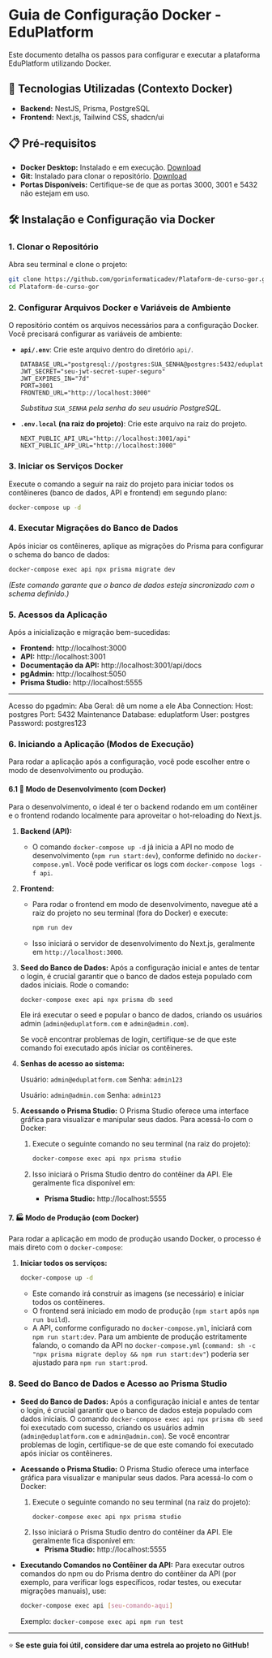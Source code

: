 # Guia de Configuração Docker - EduPlatform

Este documento detalha os passos para configurar e executar a plataforma EduPlatform utilizando Docker.

## 🚀 Tecnologias Utilizadas (Contexto Docker)

*   **Backend:** NestJS, Prisma, PostgreSQL
*   **Frontend:** Next.js, Tailwind CSS, shadcn/ui

## 📋 Pré-requisitos

*   **Docker Desktop:** Instalado e em execução. [Download](https://www.docker.com/products/docker-desktop/)
*   **Git:** Instalado para clonar o repositório. [Download](https://git-scm.com/)
*   **Portas Disponíveis:** Certifique-se de que as portas 3000, 3001 e 5432 não estejam em uso.

## 🛠️ Instalação e Configuração via Docker

### 1. Clonar o Repositório
Abra seu terminal e clone o projeto:
```bash
git clone https://github.com/gorinformaticadev/Plataform-de-curso-gor.git
cd Plataform-de-curso-gor
```

### 2. Configurar Arquivos Docker e Variáveis de Ambiente

O repositório contém os arquivos necessários para a configuração Docker. Você precisará configurar as variáveis de ambiente:

*   **`api/.env`**: Crie este arquivo dentro do diretório `api/`.
    ```env
    DATABASE_URL="postgresql://postgres:SUA_SENHA@postgres:5432/eduplatform"
    JWT_SECRET="seu-jwt-secret-super-seguro"
    JWT_EXPIRES_IN="7d"
    PORT=3001
    FRONTEND_URL="http://localhost:3000"
    ```
    *Substitua `SUA_SENHA` pela senha do seu usuário PostgreSQL.*

*   **`.env.local` (na raiz do projeto)**: Crie este arquivo na raiz do projeto.
    ```env
    NEXT_PUBLIC_API_URL="http://localhost:3001/api"
    NEXT_PUBLIC_APP_URL="http://localhost:3000"
    ```

### 3. Iniciar os Serviços Docker
Execute o comando a seguir na raiz do projeto para iniciar todos os contêineres (banco de dados, API e frontend) em segundo plano:
```bash
docker-compose up -d
```

### 4. Executar Migrações do Banco de Dados
Após iniciar os contêineres, aplique as migrações do Prisma para configurar o schema do banco de dados:
```bash
docker-compose exec api npx prisma migrate dev
```
*(Este comando garante que o banco de dados esteja sincronizado com o schema definido.)*

### 5. Acessos da Aplicação
Após a inicialização e migração bem-sucedidas:
*   **Frontend:** http://localhost:3000
*   **API:** http://localhost:3001
*   **Documentação da API:** http://localhost:3001/api/docs
*   **pgAdmin:** http://localhost:5050
*   **Prisma Studio:** http://localhost:5555

--- 
Acesso do pgadmin:
Aba Geral: dê um nome a ele
Aba Connection:
Host: postgres
Port: 5432
Maintenance Database: eduplatform
User: postgres
Password: postgres123

### 6. Iniciando a Aplicação (Modos de Execução)

Para rodar a aplicação após a configuração, você pode escolher entre o modo de desenvolvimento ou produção.

#### 6.1 🚀 Modo de Desenvolvimento (com Docker)

Para o desenvolvimento, o ideal é ter o backend rodando em um contêiner e o frontend rodando localmente para aproveitar o hot-reloading do Next.js.

1.  **Backend (API):**
    *   O comando `docker-compose up -d` já inicia a API no modo de desenvolvimento (`npm run start:dev`), conforme definido no `docker-compose.yml`. Você pode verificar os logs com `docker-compose logs -f api`.

2.  **Frontend:**
    *   Para rodar o frontend em modo de desenvolvimento, navegue até a raiz do projeto no seu terminal (fora do Docker) e execute:
        ```bash
        npm run dev
        ```
    *   Isso iniciará o servidor de desenvolvimento do Next.js, geralmente em `http://localhost:3000`.

3.  **Seed do Banco de Dados:**
    Após a configuração inicial e antes de tentar o login, é crucial garantir que o banco de dados esteja populado com dados iniciais. 
    Rode o comando:
    
    `docker-compose exec api npx prisma db seed` 
    
    Ele irá executar o seed e popular o banco de dados, criando os usuários admin (`admin@eduplatform.com` e `admin@admin.com`). 
    
    Se você encontrar problemas de login, certifique-se de que este comando foi executado após iniciar os contêineres.

4.  **Senhas de acesso ao sistema:**
    
    Usuário: `admin@eduplatform.com` 
    Senha: `admin123`

    Usuário: `admin@admin.com` 
    Senha: `admin123`

5.  **Acessando o Prisma Studio:**
    O Prisma Studio oferece uma interface gráfica para visualizar e manipular seus dados. Para acessá-lo com o Docker:
    1.  Execute o seguinte comando no seu terminal (na raiz do projeto):

        ```bash
        docker-compose exec api npx prisma studio
        ```
        
    2.  Isso iniciará o Prisma Studio dentro do contêiner da API. Ele geralmente fica disponível em:
        *   **Prisma Studio:** http://localhost:5555

#### 7. 🏭 Modo de Produção (com Docker)

Para rodar a aplicação em modo de produção usando Docker, o processo é mais direto com o `docker-compose`:

1.  **Iniciar todos os serviços:**
    ```bash
    docker-compose up -d
    ```
    *   Este comando irá construir as imagens (se necessário) e iniciar todos os contêineres.
    *   O frontend será iniciado em modo de produção (`npm start` após `npm run build`).
    *   A API, conforme configurado no `docker-compose.yml`, iniciará com `npm run start:dev`. Para um ambiente de produção estritamente falando, o comando da API no `docker-compose.yml` (`command: sh -c "npx prisma migrate deploy && npm run start:dev"`) poderia ser ajustado para `npm run start:prod`.

### 8. Seed do Banco de Dados e Acesso ao Prisma Studio

*   **Seed do Banco de Dados:**
    Após a configuração inicial e antes de tentar o login, é crucial garantir que o banco de dados esteja populado com dados iniciais. O comando `docker-compose exec api npx prisma db seed` foi executado com sucesso, criando os usuários admin (`admin@eduplatform.com` e `admin@admin.com`). Se você encontrar problemas de login, certifique-se de que este comando foi executado após iniciar os contêineres.

*   **Acessando o Prisma Studio:**
    O Prisma Studio oferece uma interface gráfica para visualizar e manipular seus dados. Para acessá-lo com o Docker:
    1.  Execute o seguinte comando no seu terminal (na raiz do projeto):
        ```bash
        docker-compose exec api npx prisma studio
        ```
    2.  Isso iniciará o Prisma Studio dentro do contêiner da API. Ele geralmente fica disponível em:
        *   **Prisma Studio:** http://localhost:5555

*   **Executando Comandos no Contêiner da API:**
    Para executar outros comandos do npm ou do Prisma dentro do contêiner da API (por exemplo, para verificar logs específicos, rodar testes, ou executar migrações manuais), use:
    ```bash
    docker-compose exec api [seu-comando-aqui]
    ```
    Exemplo: `docker-compose exec api npm run test`

---

⭐ **Se este guia foi útil, considere dar uma estrela ao projeto no GitHub!**
